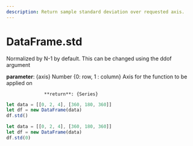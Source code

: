 ```yaml
---
description: Return sample standard deviation over requested axis.
---
```


# DataFrame.std

Normalized by N-1 by default. This can be changed using the ddof argument

**parameter**: {axis} Number {0: row, 1 : column} Axis for the function to be applied on

                  **return**: {Series}



```javascript
let data = [[0, 2, 4], [360, 180, 360]]
let df = new DataFrame(data)
df.std()
```



```javascript
let data = [[0, 2, 4], [360, 180, 360]]
let df = new DataFrame(data)
df.std(0)
```

